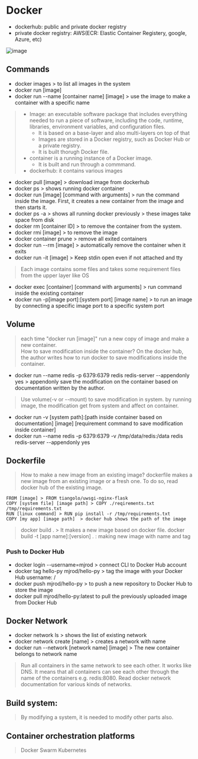 
# Docker
* dockerhub: public and private docker registry
* private docker registry: AWS(ECR: Elastic Container Registery, google, Azure, etc)

![image](https://github.com/user-attachments/assets/1f019647-3b1c-4b1e-ba6e-53c79ca3b7ef)

## Commands
* docker images > to list all images in the system
* docker run [image]
* docker run --name [container name] [image] > use the image to make a container with a specific name
> * Image: an executable software package that includes everything needed to run a piece of software, including the code, runtime, libraries, environment variables, and configuration files.
  >   * It is based on a base-layer and also multi-layers on top of that
  >   * Images are stored in a Docker registry, such as Docker Hub or a private registry.
  >   * It is built thorugh Docker file.
> * container is a running instance of a Docker image.
  >   * It is built and run through a commmand.
> * dockerhub: it contains various images
* docker pull [image] > download image from dockerhub
* docker ps > shows running docker container
* docker run [image] [command with arguments] > run the command inside the image. First, it creates a new container from the image and then starts it.
* docker ps -a > shows all running docker previously > these images take space from disk
* docker rm [container ID] > to remove the container from the system. 
* docker rmi [image] > to remove the image
* docker container prune > remove all exited containers 
* docker run --rm [image] > automatically remove the container when it exits
* docker run -it [image] > Keep stdin open even if not attached and tty
> Each image contains some files and takes some requirement files from the upper layer like OS
* docker exec [container] [command with arguments] > run command inside the existing container
* docker run -p[image port]:[system port] [image name] > to run an image by connecting a specific image port to a specific system port
## Volume 
> each time "docker run [image]" run a new copy of image and make a new container.   
> How to save modification inside the container? On the docker hub, the author writes how to run docker to save modifications inside the container.
* docker run --name redis -p 6379:6379 redis redis-server --appendonly yes > appendonly save the modification on the container based on documentation written by the author.
> Use volume(-v or --mount) to save modification in system. by running image, the modification get from system and affect on container.
* docker run -v [system path]:[path inside container based on documentation] [image] [requirement command to save modification inside container]
* docker run --name redis -p 6379:6379 -v /tmp/data/redis:/data redis redis-server --appendonly yes
## Dockerfile
> How to make a new image from an existing image?
> dockerfile makes a new image from an existing image or a fresh one. To do so, read docker hub of the existing image.

```
FROM [image] > FROM tiangolo/uwsgi-nginx-flask
COPY [system file] [image path] > COPY ./reqirements.txt /tmp/requirements.txt
RUN [linux command] > RUN pip install -r /tmp/requirements.txt
COPY [my app] [image path]  > docker hub shows the path of the image
```
> docker build . > It makes a new image based on docker file.
> docker build -t [app name]:[version] . : making new image with name and tag
### Push to Docker Hub
* docker login --username=mjrod > connect CLI to Docker Hub account
* docker tag hello-py mjrod/hello-py > tag the image with your Docker Hub username: <username>/<image-name>
* docker push mjrod/hello-py > to push a new repository to Docker Hub to store the image
* docker pull mjrod/hello-py:latest to pull the previously uploaded image from Docker Hub
## Docker Network
* docker network ls >  shows the list of existing network
* docker network create [name] > creates a network with name
* docker run --network [network name] [image]  > The new container belongs to network name
> Run all containers in the same network to see each other. It works like DNS. It means that all containers can see each other through the name of the containers e.g. redis:8080. Read docker network documentation for various kinds of networks.
>
## Build system:
> By modifying a system, it is needed to modify other parts also.

## Container orchestration platforms
> Docker Swarm
> Kubernetes 
